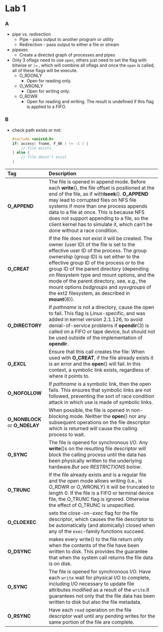 # Lab 1

### A

- pipe vs. redirection
  - Pipe - pass output to another program or utility
  - Redirection - pass output to either a file or stream
- pipexec
  - Create a directed graph of processes and pipes
- Only 3 oflags need to use `open`, others just need to set the flag with bitwise or `|=` , which will combine all oflags and once the `open` is called, all of these flags will be execute.
  - O_RDONLY
    - Open for reading only.
  - O_WRONLY
    - Open for writing only.
  - O_RDWR
    - Open for reading and writing. The result is undefined if this flag is applied to a FIFO.



### B

- check path exists or not:

  ```c
  #include <unistd.h>
  if( access( fname, F_OK ) != -1 ) {
      // file exists
  } else {
      // file doesn't exist
  }
  ```

  

| Tag                            | Description                                                  |
| :----------------------------- | :----------------------------------------------------------- |
| **O_APPEND**                   | The file is opened in append mode. Before each **write**(), the file offset is positioned at the end of the file, as if with**lseek**(). **O_APPEND** may lead to corrupted files on NFS file systems if more than one process appends data to a file at once. This is because NFS does not support appending to a file, so the client kernel has to simulate it, which can’t be done without a race condition. |
| **O_CREAT**                    | If the file does not exist it will be created. The owner (user ID) of the file is set to the effective user ID of the process. The group ownership (group ID) is set either to the effective group ID of the process or to the group ID of the parent directory (depending on filesystem type and mount options, and the mode of the parent directory, see, e.g., the mount options *bsdgroups* and *sysvgroups* of the ext2 filesystem, as described in **mount**(8)). |
| **O_DIRECTORY**                | If *pathname* is not a directory, cause the open to fail. This flag is Linux-specific, and was added in kernel version 2.1.126, to avoid denial-of-service problems if **opendir**(3) is called on a FIFO or tape device, but should not be used outside of the implementation of **opendir**. |
| **O_EXCL**                     | Ensure that this call creates the file: When used with **O_CREAT**, if the file already exists it is an error and the **open**() will fail. In this context, a symbolic link exists, regardless of where it points to. |
| **O_NOFOLLOW**                 | If *pathname* is a symbolic link, then the open fails. This ensures that symbolic links are not followed, preventing the sort of race condition attack in which use is made of symbolic links. |
| **O_NONBLOCK** or **O_NDELAY** | When possible, the file is opened in non-blocking mode. Neither the **open**() nor any subsequent operations on the file descriptor which is returned will cause the calling process to wait. |
| **O_SYNC**                     | The file is opened for synchronous I/O. Any **write**()s on the resulting file descriptor will block the calling process until the data has been physically written to the underlying hardware.*But see RESTRICTIONS below*. |
| **O_TRUNC**                    | If the file already exists and is a regular file and the open mode allows writing (i.e., is O_RDWR or O_WRONLY) it will be truncated to length 0. If the file is a FIFO or terminal device file, the O_TRUNC flag is ignored. Otherwise the effect of O_TRUNC is unspecified. |
| **O_CLOEXEC**                  | sets the *close-on-exec* flag for the file descriptor, which causes the file descriptor to be automatically (and atomically) closed when any of the `exec`-family functions succeed. |
| **O_DSYNC**                    | makes every write() to the file return only when the contents of the file have been written to disk.  This provides the guarantee that when the system call returns the file data is on disk. |
| **O_SYNC**                     | The file is opened for synchronous I/O. Have each `write` wait for physical I/O to complete, including I/O necessary to update file attributes modified as a result of the `write`.It guarantees not only that the file data has been written to disk but also the file metadata. |
| **O_RSYNC**                    | Have each `read` operation on the file descriptor wait until any pending writes for the same portion of the file are complete. |